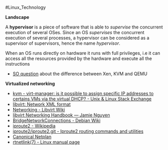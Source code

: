 #Linux_Technology


**Landscape**

A **hypervisor** is a piece of software that is able to _supervise_ the concurrent execution of several OSes. Since an OS _supervises_ the concurrent execution of several processes, a hypervisor can be considered as a supervisor of supervisors, hence the name _hypervisor_.

When an OS runs directly on hardware it runs with full privileges, i.e it can access all the resources provided by the hardware and execute all the instructions


- [SO question](https://stackoverflow.com/questions/10307323/whats-the-differences-between-xen-qemu-and-kvm) about the difference between Xen, KVM and QEMU

**Virtualized networking**

- [kvm - virt-manager: is it possible to assign specific IP addresses to certains VMs via the virtual DHCP? - Unix & Linux Stack Exchange](https://unix.stackexchange.com/questions/174884/virt-manager-is-it-possible-to-assign-specific-ip-addresses-to-certains-vms-via)
- [libvirt: Network XML format](https://libvirt.org/formatnetwork.html#elementsAddress)
- [Networking - Libvirt Wiki](https://wiki.libvirt.org/page/Networking)
- [libvirt Networking Handbook — Jamie Nguyen](https://jamielinux.com/docs/libvirt-networking-handbook/)
- [BridgeNetworkConnections - Debian Wiki](https://wiki.debian.org/BridgeNetworkConnections)
- [iproute2 - Wikipedia](https://en.wikipedia.org/wiki/Iproute2)
- [iproute2/iproute2.git - Iproute2 routing commands and utilities](https://git.kernel.org/pub/scm/network/iproute2/iproute2.git/)
- [Canonical Netplan](https://netplan.io/)
- [rtnetlink(7) - Linux manual page](https://www.man7.org/linux/man-pages/man7/rtnetlink.7.html)